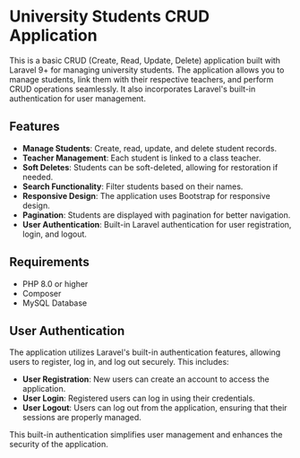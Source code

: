 # University Students CRUD Application

This is a basic CRUD (Create, Read, Update, Delete) application built with Laravel 9+ for managing university students. The application allows you to manage students, link them with their respective teachers, and perform CRUD operations seamlessly. It also incorporates Laravel's built-in authentication for user management.

## Features

- **Manage Students**: Create, read, update, and delete student records.
- **Teacher Management**: Each student is linked to a class teacher.
- **Soft Deletes**: Students can be soft-deleted, allowing for restoration if needed.
- **Search Functionality**: Filter students based on their names.
- **Responsive Design**: The application uses Bootstrap for responsive design.
- **Pagination**: Students are displayed with pagination for better navigation.
- **User Authentication**: Built-in Laravel authentication for user registration, login, and logout.

## Requirements

- PHP 8.0 or higher
- Composer
- MySQL Database

## User Authentication

The application utilizes Laravel's built-in authentication features, allowing users to register, log in, and log out securely. This includes:

- **User Registration**: New users can create an account to access the application.
- **User Login**: Registered users can log in using their credentials.
- **User Logout**: Users can log out from the application, ensuring that their sessions are properly managed.

This built-in authentication simplifies user management and enhances the security of the application.
